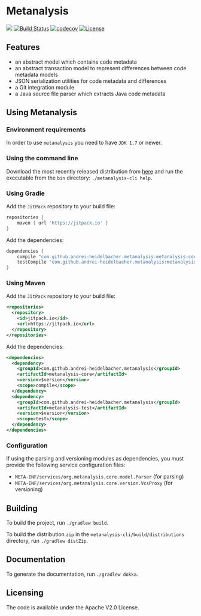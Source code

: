 # Metanalysis

[![](https://jitpack.io/v/andreihh/metanalysis.svg)](https://jitpack.io/#andrei-heidelbacher/metanalysis)
[![Build Status](https://travis-ci.org/andreihh/metanalysis.svg)](https://travis-ci.org/andrei-heidelbacher/metanalysis)
[![codecov](https://codecov.io/gh/andreihh/metanalysis/branch/master/graph/badge.svg)](https://codecov.io/gh/andrei-heidelbacher/metanalysis)
[![License](http://img.shields.io/:license-apache-blue.svg)](http://www.apache.org/licenses/LICENSE-2.0.html)

## Features

- an abstract model which contains code metadata
- an abstract transaction model to represent differences between code metadata
models
- JSON serialization utilities for code metadata and differences
- a Git integration module
- a Java source file parser which extracts Java code metadata

## Using Metanalysis

### Environment requirements

In order to use `metanalysis` you need to have `JDK 1.7` or newer.

### Using the command line

Download the most recently released distribution from
[here](https://github.com/andrei-heidelbacher/metanalysis/releases) and run the
executable from the `bin` directory: `./metanalysis-cli help`.

### Using Gradle

Add the `JitPack` repository to your build file:
```groovy
repositories {
    maven { url 'https://jitpack.io' }
}
```

Add the dependencies:
```groovy
dependencies {
    compile "com.github.andrei-heidelbacher.metanalysis:metanalysis-core:$version"
    testCompile "com.github.andrei-heidelbacher.metanalysis:metanalysis-test:$version"
}
```

### Using Maven

Add the `JitPack` repository to your build file:
```xml
<repositories>
  <repository>
    <id>jitpack.io</id>
    <url>https://jitpack.io</url>
  </repository>
</repositories>
```

Add the dependencies:
```xml
<dependencies>
  <dependency>
    <groupId>com.github.andrei-heidelbacher.metanalysis</groupId>
    <artifactId>metanalysis-core</artifactId>
    <version>$version</version>
    <scope>compile</scope>
  </dependency>
  <dependency>
    <groupId>com.github.andrei-heidelbacher.metanalysis</groupId>
    <artifactId>metanalysis-test</artifactId>
    <version>$version</version>
    <scope>test</scope>
  </dependency>
</dependencies>
```

### Configuration

If using the parsing and versioning modules as dependencies, you must provide
the following service configuration files:
- `META-INF/services/org.metanalysis.core.model.Parser` (for parsing)
- `META-INF/services/org.metanalysis.core.version.VcsProxy` (for versioning)

## Building

To build the project, run `./gradlew build`.

To build the distribution `zip` in the `metanalysis-cli/build/distributions`
directory, run `./gradlew distZip`.

## Documentation

To generate the documentation, run `./gradlew dokka`.

## Licensing

The code is available under the Apache V2.0 License.
